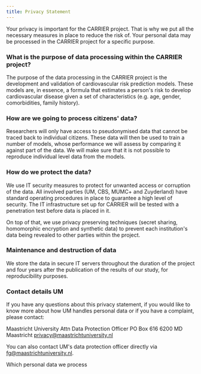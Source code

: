 ```yaml
---
title: Privacy Statement
---
```


Your privacy is important for the CARRIER project. That is why we put all the necessary measures in place to reduce the risk of. Your personal data may be processed in the CARRIER project for a specific purpose. 

### What is the purpose of data processing within the CARRIER project?

The purpose of the data processing in the CARRIER project is the development and validation of cardiovascular risk prediction models. These models are, in essence, a formula that estimates a person's risk to develop  cardiovascular disease given a set of characteristics (e.g. age, gender, comorbidities, family history).

### How are we going to process citizens' data?

Researchers will only have access to pseudonymised data that cannot be traced back to individual citizens. These data will then be used to train a number of models, whose performance we will assess by comparing it against part of the data. We will make sure that it is not possible to reproduce individual level data from the models.

### How do we protect the data?

We use IT security measures to protect for unwanted access or corruption of the data. All involved parties (UM, CBS, MUMC+ and Zuyderland) have standard operating procedures in place to guarantee a high level of security. The IT infrastructure set up for CARRIER will be tested with a penetration test before data is placed in it.

On top of that, we use privacy preserving techniques (secret sharing, homomorphic encryption and synthetic data) to prevent each institution's data being revealed to other parties within the project.

### **Maintenance and destruction of data**

We store the data in secure IT servers throughout the duration of the project and four years after the publication of the results of our study, for reproducibility purposes.


### Contact details UM
If you have any questions about this privacy statement, if you would like to know more about how UM handles personal data or if you have a complaint, please contact:

Maastricht University
Attn Data Protection Officer
PO Box 616
6200 MD Maastricht
privacy@maastrichtuniversity.nl

You can also contact UM's data protection officer directly via fg@maastrichtuniversity.nl.

Which personal data we process